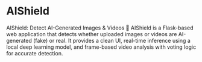 # AIShield
AIShield: Detect AI-Generated Images &amp; Videos  🚀 AIShield is a Flask-based web application that detects whether uploaded images or videos are AI-generated (fake) or real. It provides a clean UI, real-time inference using a local deep learning model, and frame-based video analysis with voting logic for accurate detection.
